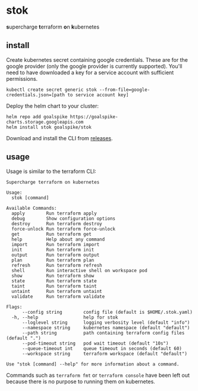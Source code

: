 # stok

**s**upercharge **t**erraform **o**n **k**ubernetes

## install

Create kubernetes secret containing google credentials. These are for the google provider (only the google provider is currently supported). You'll need to have downloaded a key for a service account with sufficient permissions.

```
kubectl create secret generic stok --from-file=google-credentials.json=[path to service account key]
```

Deploy the helm chart to your cluster:

```
helm repo add goalspike https://goalspike-charts.storage.googleapis.com
helm install stok goalspike/stok
```

Download and install the CLI from [releases](https://github.com/leg100/stok/releases).

## usage

Usage is similar to the terraform CLI:

```
Supercharge terraform on kubernetes

Usage:
  stok [command]

Available Commands:
  apply        Run terraform apply
  debug        Show configuration options
  destroy      Run terraform destroy
  force-unlock Run terraform force-unlock
  get          Run terraform get
  help         Help about any command
  import       Run terraform import
  init         Run terraform init
  output       Run terraform output
  plan         Run terraform plan
  refresh      Run terraform refresh
  shell        Run interactive shell on workspace pod
  show         Run terraform show
  state        Run terraform state
  taint        Run terraform taint
  untaint      Run terraform untaint
  validate     Run terraform validate

Flags:
      --config string        config file (default is $HOME/.stok.yaml)
  -h, --help                 help for stok
      --loglevel string      logging verbosity level (default "info")
      --namespace string     kubernetes namespace (default "default")
      --path string          path containing terraform config files (default ".")
      --pod-timeout string   pod wait timeout (default "10s")
      --queue-timeout int    queue timeout in seconds (default 60)
      --workspace string     terraform workspace (default "default")

Use "stok [command] --help" for more information about a command.
```

Commands such as `terraform fmt` or `terraform console` have been left out because there is no purpose to running them on kubernetes.
